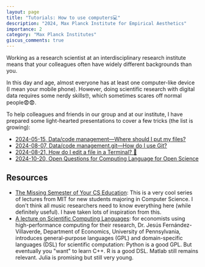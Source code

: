 ```yaml
---
layout: page
title: "Tutorials: How to use computers💻"
description: "2024, Max Planck Institute for Empirical Aesthetics"
importance: 2
category: "Max Planck Institutes"
giscus_comments: true
---
```


Working as a research scientist at an interdisciplinary research institute means that your colleagues often have widely different backgrounds than you.

In this day and age, almost everyone has at least one computer-like device (I mean your mobile phone). However, doing scientific research with digital data requires some nerdy skills🤓, which sometimes scares off normal people😨😨.

To help colleagues and friends in our group and at our institute, I have prepared some light-hearted presentations to cover a few tricks (the list is growing):

- [2024-05-15, Data/code management—Where should I put my files?](2024-05-15_LabmeetingNCML_data-management_Kim.pdf)
- [2024-08-07, Data/code management.git—How do I use Git?](2024-08-07_LabmeetingNCML_git_Kim.pdf)
- [2024-08-21, How do I edit a file in a Terminal? 🤷](2024-08-21_LabmeetingNCML_cli_Kim.pdf)
- [2024-10-20, Open Questions for Computing Language for Open Science](2024-10-02_LabmeetingNCML_clos_Kim.pdf)

## Resources

- [The Missing Semester of Your CS Education](https://missing.csail.mit.edu/): This is a very cool series of lectures from MIT for new students majoring in Computer Science. I don't think all music researchers need to know everything here (while definitely useful). I have taken lots of inspiration from this.
- [A lecture on Scientific Computing Languages](https://www.sas.upenn.edu/~jesusfv/Lecture_HPC_5_Scientific_Computing_Languages.pdf): for economists using high-performance computing for their research, Dr. Jesús Fernández-Villaverde, Department of Economics, University of Pennsylvania, introduces general-purpose languages (GPL) and domain-specific languages (DSL) for scientific computation: Python is a good GPL. But eventually you "want" to learn C++. R is a good DSL. Matlab still remains relevant. Julia is promising but still very young.
